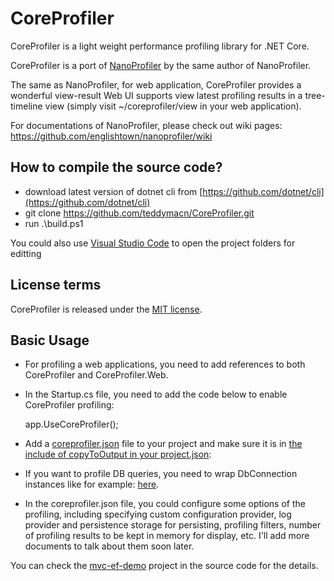 CoreProfiler
============

CoreProfiler is a light weight performance profiling library for .NET Core.

CoreProfiler is a port of [NanoProfiler](https://github.com/englishtown/nanoprofiler) by the same author of NanoProfiler.

The same as NanoProfiler, for web application, CoreProfiler provides a wonderful view-result Web UI supports view latest profiling results in a tree-timeline view (simply visit ~/coreprofiler/view in your web application). 

For documentations of NanoProfiler, please check out wiki pages: https://github.com/englishtown/nanoprofiler/wiki

How to compile the source code?
-------------------------------

- download latest version of dotnet cli from [https://github.com/dotnet/cli](https://github.com/dotnet/cli)
- git clone https://github.com/teddymacn/CoreProfiler.git
- run .\build.ps1

You could also use [Visual Studio Code](https://code.visualstudio.com/) to open the project folders for editting

License terms
-------------
CoreProfiler is released under the [MIT license](https://mit-license.org/).

Basic Usage
-----------

- For profiling a web applications, you need to add references to both CoreProfiler and CoreProfiler.Web.
- In the Startup.cs file, you need to add the code below to enable CoreProfiler profiling:

    app.UseCoreProfiler();

- Add a [coreprofiler.json](https://github.com/teddymacn/CoreProfiler/blob/master/mvc-ef-demo/coreprofiler.json) file to your project and make sure it is in [the include of copyToOutput in your project.json](https://github.com/teddymacn/CoreProfiler/blob/master/mvc-ef-demo/project.json#L23):
- If you want to profile DB queries, you need to wrap DbConnection instances like for example: [here](https://github.com/teddymacn/CoreProfiler/blob/master/mvc-ef-demo/Startup.cs#L24).
- In the coreprofiler.json file, you could configure some options of the profiling, including specifying custom configuration provider, log provider and persistence storage for persisting, profiling filters, number of profiling results to be kept in memory for display, etc. I'll add more documents to talk about them soon later.

You can check the [mvc-ef-demo](https://github.com/teddymacn/CoreProfiler/tree/master/mvc-ef-demo) project in the source code for the details.
